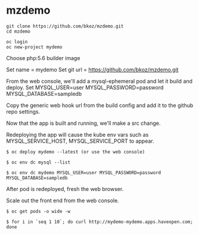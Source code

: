 # mzdemo

```
git clone https://github.com/bkoz/mzdemo.git
cd mzdemo
```

```
oc login
oc new-project mydemo
```

Choose php:5.6 builder image

Set name = mydemo
Set git url = https://github.com/bkoz/mzdemo.git

From the web console, we'll add a mysql-ephemeral pod and let it build and deploy. Set MYSQL_USER=user MYSQL_PASSWORD=password MYSQL_DATABASE=sampledb

Copy the generic web hook url from the build config and add it to the github repo settings.

Now that the app is built and running, we'll make a src change.

Redeploying the app will cause the kube env vars such as MYSQL_SERVICE_HOST, MYSQL_SERVICE_PORT to appear.

```
$ oc deploy mydemo --latest (or use the web console)
```

```
$ oc env dc mysql --list
```

```
$ oc env dc mydemo MYSQL_USER=user MYSQL_PASSWORD=password MYSQL_DATABASE=sampledb
```

After pod is redeployed, fresh the web browser.

Scale out the front end from the web console.

```
$ oc get pods -o wide -w
```

```
$ for i in `seq 1 10`; do curl http://mydemo-mydemo.apps.haveopen.com; done
```


